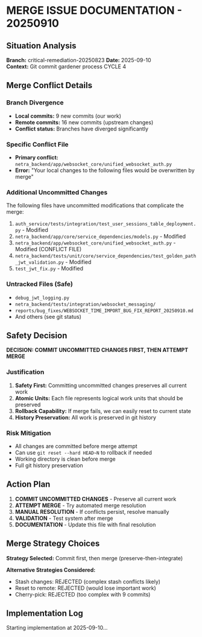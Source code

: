 # MERGE ISSUE DOCUMENTATION - 20250910

## Situation Analysis

**Branch:** critical-remediation-20250823
**Date:** 2025-09-10  
**Context:** Git commit gardener process CYCLE 4

## Merge Conflict Details

### Branch Divergence
- **Local commits:** 9 new commits (our work)
- **Remote commits:** 16 new commits (upstream changes)
- **Conflict status:** Branches have diverged significantly

### Specific Conflict File
- **Primary conflict:** `netra_backend/app/websocket_core/unified_websocket_auth.py`
- **Error:** "Your local changes to the following files would be overwritten by merge"

### Additional Uncommitted Changes
The following files have uncommitted modifications that complicate the merge:

1. `auth_service/tests/integration/test_user_sessions_table_deployment.py` - Modified
2. `netra_backend/app/core/service_dependencies/models.py` - Modified  
3. `netra_backend/app/websocket_core/unified_websocket_auth.py` - Modified (CONFLICT FILE)
4. `netra_backend/tests/unit/core/service_dependencies/test_golden_path_jwt_validation.py` - Modified
5. `test_jwt_fix.py` - Modified

### Untracked Files (Safe)
- `debug_jwt_logging.py`
- `netra_backend/tests/integration/websocket_messaging/`
- `reports/bug_fixes/WEBSOCKET_TIME_IMPORT_BUG_FIX_REPORT_20250910.md`
- And others (see git status)

## Safety Decision

**DECISION: COMMIT UNCOMMITTED CHANGES FIRST, THEN ATTEMPT MERGE**

### Justification
1. **Safety First:** Committing uncommitted changes preserves all current work
2. **Atomic Units:** Each file represents logical work units that should be preserved
3. **Rollback Capability:** If merge fails, we can easily reset to current state
4. **History Preservation:** All work is preserved in git history

### Risk Mitigation
- All changes are committed before merge attempt
- Can use `git reset --hard HEAD~N` to rollback if needed
- Working directory is clean before merge
- Full git history preservation

## Action Plan

1. **COMMIT UNCOMMITTED CHANGES** - Preserve all current work
2. **ATTEMPT MERGE** - Try automated merge resolution
3. **MANUAL RESOLUTION** - If conflicts persist, resolve manually
4. **VALIDATION** - Test system after merge
5. **DOCUMENTATION** - Update this file with final resolution

## Merge Strategy Choices

**Strategy Selected:** Commit first, then merge (preserve-then-integrate)

**Alternative Strategies Considered:**
- Stash changes: REJECTED (complex stash conflicts likely)
- Reset to remote: REJECTED (would lose important work) 
- Cherry-pick: REJECTED (too complex with 9 commits)

## Implementation Log

Starting implementation at 2025-09-10...
